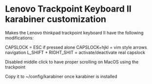 # Lenovo Trackpoint Keyboard II karabiner customization

Makes the Lenovo thinkpad trackpoint keyboard II have the following modifications:


CAPSLOCK = ESC if pressed alone
CAPSLOCK+hjkl = vim style arrows navigation
L_SHIFT + RIGHT_SHIT = activate/deactivate real capslock

Disabled middle click to have proper scrolling on MacOS using the trackpoint

Copy it to ~/config/karabiner once karabiner is installed
